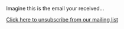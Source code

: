 Imagine this is the email your received...

[Click here to unsubscribe from our mailing list]({{TRAFFIC_HOST1_80}})